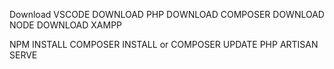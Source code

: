 Download VSCODE
DOWNLOAD PHP 
DOWNLOAD COMPOSER
DOWNLOAD NODE
DOWNLOAD XAMPP

NPM INSTALL
COMPOSER INSTALL or COMPOSER UPDATE
PHP ARTISAN SERVE